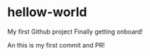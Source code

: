 # hellow-world
My first Github project
Finally getting onboard!

An this is my first commit and PR!
